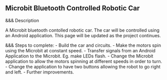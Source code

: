Microbit Bluetooth Controlled Robotic Car
------------------------------------------

&&& Description

A Microbit bluetooth contolled robotic car. The car will be controlled using an Android application. This page will be updated as the project continues.

&&& Steps to complete:
    - Build the car and circuits.
    - Make the motors spin using the Microbit at constant speed.
    - Transfer signals from an Android Application to the Microbit. Eg. make LEDs flash.
    - Change the Microbit application to allow the motors spinning at different speeds in order to turn.
    - Change the application to have two buttons allowing the robot to go right and left.
    - Further improvements.
